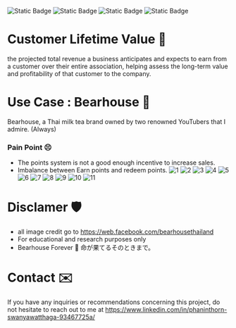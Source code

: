 ![Static Badge](https://img.shields.io/badge/Concept-33D4FF) ![Static Badge](https://img.shields.io/badge/Canva-33D4FF) ![Static Badge](https://img.shields.io/badge/Presentation-F28800) ![Static Badge](https://img.shields.io/badge/Novice-B60BB8)
# Customer Lifetime Value 🌱
the projected total revenue a business anticipates and expects to earn from a customer over their entire association, helping assess the long-term value and profitability of that customer to the company.
# Use Case : Bearhouse 🧋
Bearhouse, a Thai milk tea brand owned by two renowned YouTubers that  I admire. (Always)  
### Pain Point 😣
- The points system is not a good enough incentive to increase sales.
- Imbalance between Earn points and redeem points.
![1](https://github.com/ginga924/MADT8101_Customer-Analytics999/assets/136943349/43d3818e-d235-4b27-8c7a-bf670b323f90)
![2](https://github.com/ginga924/MADT8101_Customer-Analytics999/assets/136943349/cde42664-9630-4d1b-aff2-d774fcf5f6dd)
![3](https://github.com/ginga924/MADT8101_Customer-Analytics999/assets/136943349/77201eec-2a5c-49b2-921c-c7cb672d86d3)
![4](https://github.com/ginga924/MADT8101_Customer-Analytics999/assets/136943349/591fb01c-4c13-446f-b80f-beabcb81b7ff)
![5](https://github.com/ginga924/MADT8101_Customer-Analytics999/assets/136943349/fb5bf70b-74d9-4ff2-8d21-40beabbd9264)
![6](https://github.com/ginga924/MADT8101_Customer-Analytics999/assets/136943349/4d05ff75-648d-4365-a77e-6fd69893588e)
![7](https://github.com/ginga924/MADT8101_Customer-Analytics999/assets/136943349/e7f304c0-70d1-4154-a602-a98bfdf9dd39)
![8](https://github.com/ginga924/MADT8101_Customer-Analytics999/assets/136943349/c9c2e03a-da05-4966-8827-2d34a04a319c)
![9](https://github.com/ginga924/MADT8101_Customer-Analytics999/assets/136943349/c08b9295-2b82-49d9-8706-69e5cc2f30c3)
![10](https://github.com/ginga924/MADT8101_Customer-Analytics999/assets/136943349/ada2fcb9-17cc-4f04-b0ea-85c4931b29c2)
![11](https://github.com/ginga924/MADT8101_Customer-Analytics999/assets/136943349/b4c45991-e425-4f21-857c-c254df7d9010)
# Disclamer 🛡️
- all image credit go to https://web.facebook.com/bearhousethailand
- For educational and research purposes only
- Bearhouse Forever 🧋 命が果てるそのときまで。
# Contact ✉️
If you have any inquiries or recommendations concerning this project, do not hesitate to reach out to me at https://www.linkedin.com/in/phaninthorn-swanyawatthaga-93467725a/

